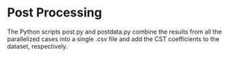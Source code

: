 # Post Processing

The Python scripts post.py and postdata.py combine the results from all the parallelized cases into a single .csv file and add the CST coefficients to the dataset, respectively.
